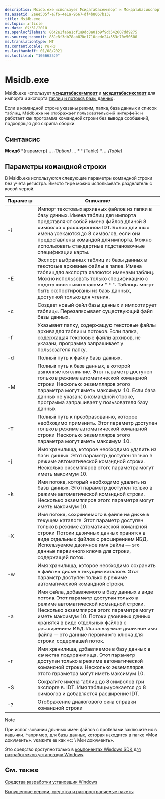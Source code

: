 ```yaml
---
description: Msidb.exe использует Мсидатабасеимпорт и Мсидатабасикспорт для импорта и экспорта таблиц и потоков базы данных.
ms.assetid: 2eee535f-e7f6-4e1a-9667-df4b8067b132
title: Msidb.exe
ms.topic: article
ms.date: 05/31/2018
ms.openlocfilehash: 86f2e1fa6a1cf1a9dc8a01b9f9d6542607dd9275
ms.sourcegitcommit: 831e8f3db78ab820e1710cede244553c70e50500
ms.translationtype: MT
ms.contentlocale: ru-RU
ms.lasthandoff: 01/08/2021
ms.locfileid: "105663579"
---
```

# <a name="msidbexe"></a>Msidb.exe

Msidb.exe использует [**мсидатабасеимпорт**](/windows/desktop/api/Msiquery/nf-msiquery-msidatabaseimporta) и [**мсидатабасикспорт**](/windows/desktop/api/Msiquery/nf-msiquery-msidatabaseexporta) для импорта и экспорта [таблиц и потоков базы данных](database-tables.md) .

Если в командной строке указаны режим, папка, база данных и список таблиц, Msidb.exe не отображает пользовательский интерфейс и работает как программа командной строки без вывода сообщений, подходящая для скрипта сборки.

## <a name="syntax"></a>Синтаксис

**Мсидб** *{параметр} ***...** _{Option}_* _..._ * * {Table} ***...** _{Table}_

## <a name="command-line-options"></a>Параметры командной строки

В Msidb.exe используются следующие параметры командной строки без учета регистра. Вместо тире можно использовать разделитель с косой чертой.



| Параметр | Описание                                                                                                                                                                                                                                                                                                                         |
|--------|-------------------------------------------------------------------------------------------------------------------------------------------------------------------------------------------------------------------------------------------------------------------------------------------------------------------------------------|
| -i     | Импорт текстовых архивных файлов из папки в базу данных. Имена таблиц для импорта представляют собой имена файлов длиной 8 символов с расширением IDT. Более длинные имена усекаются до 8 символов, если они предоставлены командой для импорта. Можно использовать стандартные подстановочные спецификации карты.                                                                 |
| -E     | Экспорт выбранных таблиц из базы данных в текстовые архивные файлы в папке. Имена таблиц для экспорта являются именами таблиц. Можно использовать только спецификацию с подстановочными знаками " \* ". Таблицы могут быть экспортированы из базы данных, доступной только для чтения.                                                                                                               |
| -c     | Создает новый файл базы данных и импортирует таблицы. Перезаписывает существующий файл базы данных.                                                                                                                                                                                                                                               |
| -f     | Указывает папку, содержащую текстовые файлы архива для таблиц и потоков. Если папка, содержащая текстовые файлы архивов, не указана, программа запрашивает у пользователя папку.                                                                                                                                       |
| -d     | Полный путь к файлу базы данных.                                                                                                                                                                                                                                                                                          |
| -M     | Полный путь к базе данных, в которой выполняется слияние. Этот параметр доступен только в режиме автоматической командной строки. Несколько экземпляров этого параметра могут иметь максимум 10. Если база данных не указана в командной строке, программа запрашивает у пользователя базу данных.                                       |
| -T     | Полный путь к преобразованию, которое необходимо применить. Этот параметр доступен только в режиме автоматической командной строки. Несколько экземпляров этого параметра могут иметь максимум 10.                                                                                                                                                     |
| -j     | Имя хранилища, которое необходимо удалить из базы данных. Этот параметр доступен только в режиме автоматической командной строки. Несколько экземпляров этого параметра могут иметь максимум 10.                                                                                                                                                             |
| -k     | Имя потока, который необходимо удалить из базы данных. Этот параметр доступен только в режиме автоматической командной строки. Несколько экземпляров этого параметра могут иметь максимум 10.                                                                                                                                                                 |
| -X     | Имя потока, сохраняемого в файле на диске в текущем каталоге. Этот параметр доступен только в режиме автоматической командной строки. Потоки двоичных данных хранятся в виде отдельных файлов с расширением ИБД. Используемое двоичное имя файла — это данные первичного ключа для строки, содержащей поток.                                                  |
| -w     | Имя хранилища, которое необходимо сохранить в файл на диске в текущем каталоге. Этот параметр доступен только в режиме автоматической командной строки.                                                                                                                                                                                                         |
| -a     | Имя файла, добавляемого в базу данных в виде потока. Этот параметр доступен только в режиме автоматической командной строки. Несколько экземпляров этого параметра могут иметь максимум 10. Потоки двоичных данных хранятся в виде отдельных файлов с расширением ИБД. Используемое двоичное имя файла — это данные первичного ключа для строки, содержащей поток. |
| -r     | Имя хранилища, добавляемое в базу данных в качестве подхранилища. Этот параметр доступен только в режиме автоматической командной строки. Несколько экземпляров этого параметра могут иметь максимум 10.                                                                                                                                                     |
| -S     | Сократите имена таблиц до 8 символов при экспорте в. IDT. Имя таблицы усекается до 8 символов и добавляется расширение IDT.                                                                                                                                                                                           |
| -?     | Отображение диалогового окна справки командной строки                                                                                                                                                                                                                                                                                               |



 

> [!Note]  
> При использовании длинных имен файлов с пробелами заключите их в кавычки. Например, для базы данных, которая находится в папке «Мои документы», укажите ее как «c: \\ Мои документы».

 

Это средство доступно только в [компонентах Windows SDK для разработчиков установщик Windows](platform-sdk-components-for-windows-installer-developers.md).

## <a name="related-topics"></a>См. также

<dl> <dt>

[Средства разработки установщик Windows](windows-installer-development-tools.md)
</dt> <dt>

[Выпущенные версии, средства и распространяемые пакеты](released-versions-tools-and-redistributables.md)
</dt> </dl>

 

 



